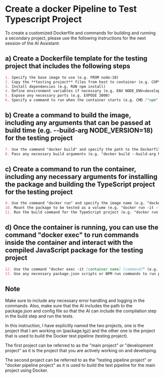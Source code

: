 # Create a docker Pipeline to Test Typescript Project

To create a customized Dockerfile and commands for building and running a secondary project, please use the following instructions for the next session of the AI Assistant:

## a) Create a Dockerfile template for the **testing project** that includes the following steps

```markdown
1. Specify the base image to use (e.g. FROM node:18)
2. Copy the **testing project** files from host to container (e.g. COPY . . )
3. Install dependencies (e.g. RUN npm install)
4. Define environment variables if necessary (e.g. ENV NODE_ENV=development)
5. Expose any necessary ports (e.g. EXPOSE 3000)
6. Specify a command to run when the container starts (e.g. CMD ["npm", "start"])
```

## b) Create a command to build the image, including any arguments that can be passed at build time (e.g. --build-arg NODE_VERSION=18) for the **testing project**

```markdown
7. Use the command "docker build" and specify the path to the Dockerfile (e.g. "docker build -t my-test-image -f /path/to/Dockerfile .")
8. Pass any necessary build arguments (e.g. "docker build --build-arg NODE_VERSION=14 -t my-test-image -f /path/to/Dockerfile .")
```

## c) Create a command to run the container, including any necessary arguments for installing the package and building the TypeScript project for the **testing project**

```markdown
9. Use the command "docker run" and specify the image name (e.g. "docker run -it --rm my-test-image")
10. Mount the package to be tested as a volume (e.g. "docker run -it --rm -v /path/to/package.tgz:/app/package.tgz my-test-image")
11. Run the build command for the TypeScript project (e.g. "docker run -it --rm -v /path/to/package.tgz:/app/package.tgz my-test-image npm run build")
```

## d) Once the container is running, you can use the command "docker exec" to run commands inside the container and interact with the compiled JavaScript package for the **testing project**

```markdown
12. Use the command "docker exec -it [container name] [command]" (e.g. "docker exec -it my-test-container-1 npm test")
13. Use any necessary package.json scripts or NPM run commands to run performance or integration tests.
```

## Note

Make sure to include any necessary error handling and logging in the commands. Also, make sure that the AI includes the path to the package.json and config file so that the AI can include the compilation step in the build step and run the tests.

In this instruction, I have explicitly named the two projects, one is the project that I am working on (package.tgz) and the other one is the project that is used to build the Docker test pipeline (testing project).

The first project can be referred to as the "main project" or "development project" as it is the project that you are actively working on and developing.

The second project can be referred to as the "testing pipeline project" or "docker pipeline project" as it is used to build the test pipeline for the main project using Docker.
